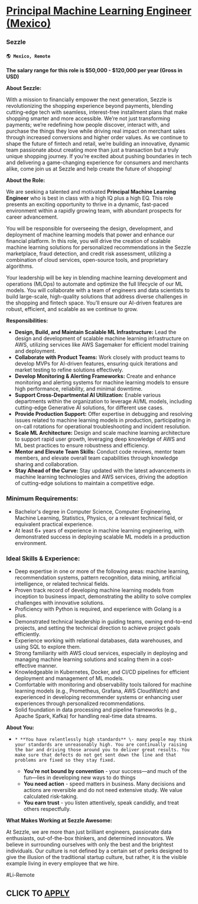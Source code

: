 # [Principal Machine Learning Engineer (Mexico)](https://www.remotewlb.com/apply/principal-machine-learning-engineer-mexico)  
### Sezzle  
#### `🌎 Mexico, Remote`  

**The salary range for this role is $50,000 - $120,000 per year (Gross in USD)**

**About Sezzle:**

With a mission to financially empower the next generation, Sezzle is revolutionizing the shopping experience beyond payments, blending cutting-edge tech with seamless, interest-free installment plans that make shopping smarter and more accessible. We’re not just transforming payments; we’re redefining how people discover, interact with, and purchase the things they love while driving real impact on merchant sales through increased conversions and higher order values. As we continue to shape the future of fintech and retail, we’re building an innovative, dynamic team passionate about creating more than just a transaction but a truly unique shopping journey. If you’re excited about pushing boundaries in tech and delivering a game-changing experience for consumers and merchants alike, come join us at Sezzle and help create the future of shopping!

**About the Role:**

We are seeking a talented and motivated **Principal Machine Learning Engineer** who is best in class with a high IQ plus a high EQ. This role presents an exciting opportunity to thrive in a dynamic, fast-paced environment within a rapidly growing team, with abundant prospects for career advancement.

You will be responsible for overseeing the design, development, and deployment of machine learning models that power and enhance our financial platform. In this role, you will drive the creation of scalable machine learning solutions for personalized recommendations in the Sezzle marketplace, fraud detection, and credit risk assessment, utilizing a combination of cloud services, open-source tools, and proprietary algorithms.

Your leadership will be key in blending machine learning development and operations (MLOps) to automate and optimize the full lifecycle of our ML models. You will collaborate with a team of engineers and data scientists to build large-scale, high-quality solutions that address diverse challenges in the shopping and fintech space. You’ll ensure our AI-driven features are robust, efficient, and scalable as we continue to grow.

**Responsibilities:**

  * **Design, Build, and Maintain Scalable ML Infrastructure:** Lead the design and development of scalable machine learning infrastructure on AWS, utilizing services like AWS Sagemaker for efficient model training and deployment.
  * **Collaborate with Product Teams:** Work closely with product teams to develop MVPs for AI-driven features, ensuring quick iterations and market testing to refine solutions effectively.
  * **Develop Monitoring & Alerting Frameworks:** Create and enhance monitoring and alerting systems for machine learning models to ensure high performance, reliability, and minimal downtime.
  * **Support Cross-Departmental AI Utilization:** Enable various departments within the organization to leverage AI/ML models, including cutting-edge Generative AI solutions, for different use cases.
  * **Provide Production Support:** Offer expertise in debugging and resolving issues related to machine learning models in production, participating in on-call rotations for operational troubleshooting and incident resolution.
  * **Scale ML Architecture:** Design and scale machine learning architecture to support rapid user growth, leveraging deep knowledge of AWS and ML best practices to ensure robustness and efficiency.
  * **Mentor and Elevate Team Skills:** Conduct code reviews, mentor team members, and elevate overall team capabilities through knowledge sharing and collaboration.
  * **Stay Ahead of the Curve:** Stay updated with the latest advancements in machine learning technologies and AWS services, driving the adoption of cutting-edge solutions to maintain a competitive edge.

### **Minimum Requirements:**

  * Bachelor's degree in Computer Science, Computer Engineering, Machine Learning, Statistics, Physics, or a relevant technical field, or equivalent practical experience.
  * At least 6+ years of experience in machine learning engineering, with demonstrated success in deploying scalable ML models in a production environment.

### **Ideal Skills & Experience:**

  * Deep expertise in one or more of the following areas: machine learning, recommendation systems, pattern recognition, data mining, artificial intelligence, or related technical fields.
  * Proven track record of developing machine learning models from inception to business impact, demonstrating the ability to solve complex challenges with innovative solutions.
  * Proficiency with Python is required, and experience with Golang is a plus.
  * Demonstrated technical leadership in guiding teams, owning end-to-end projects, and setting the technical direction to achieve project goals efficiently.
  * Experience working with relational databases, data warehouses, and using SQL to explore them.
  * Strong familiarity with AWS cloud services, especially in deploying and managing machine learning solutions and scaling them in a cost-effective manner.
  * Knowledgeable in Kubernetes, Docker, and CI/CD pipelines for efficient deployment and management of ML models.
  * Comfortable with monitoring and observability tools tailored for machine learning models (e.g., Prometheus, Grafana, AWS CloudWatch) and experienced in developing recommender systems or enhancing user experiences through personalized recommendations.
  * Solid foundation in data processing and pipeline frameworks (e.g., Apache Spark, Kafka) for handling real-time data streams.

**About You:**

  *     * **You have relentlessly high standards** \- many people may think your standards are unreasonably high. You are continually raising the bar and driving those around you to deliver great results. You make sure that defects do not get sent down the line and that problems are fixed so they stay fixed.
    * **You’re not bound by convention** \- your success—and much of the fun—lies in developing new ways to do things
    * **You need action** \- speed matters in business. Many decisions and actions are reversible and do not need extensive study. We value calculated risk-taking.
    * **You earn trust** \- you listen attentively, speak candidly, and treat others respectfully.

**What Makes Working at Sezzle Awesome:**

At Sezzle, we are more than just brilliant engineers, passionate data enthusiasts, out-of-the-box thinkers, and determined innovators. We believe in surrounding ourselves with only the best and the brightest individuals. Our culture is not defined by a certain set of perks designed to give the illusion of the traditional startup culture, but rather, it is the visible example living in every employee that we hire.

#Li-Remote

  
## CLICK TO [APPLY](https://www.remotewlb.com/apply/principal-machine-learning-engineer-mexico)


